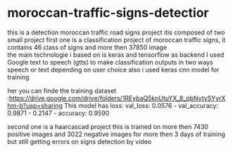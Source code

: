 # moroccan-traffic-signs-detectior

this is a detection moroccan traffic road signs project itis composed of two small project 
first one is a classification project of moroccan traffic signs, it contains 46 class of signs and more then 37850 image  
the main technologie i based on is keras and tensorflow as backend 
I used Google text to speech (gtts) to make classification outputs in two ways speech or text depending on user choice also i used keras cnn model for training

her you can finde the training dataset :https://drive.google.com/drive/folders/1REybaQ5knUtuYX_8_qbNytySYyrXhm-b?usp=sharing
This model has loss: val_loss: 0.0576 - val_accuracy: 0.9871 - 0.2147 - accuracy: 0.9590 


second one is a haarcascad project this is trained on more then 7430 positive images and 3022 negative images for more then 3 days of training 
but still getting errors on signs detection by video


